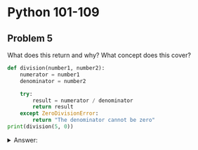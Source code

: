 # Python 101-109
## Problem 5

What does this return and why? What concept does this cover?

```Python
def division(number1, number2):
    numerator = number1
    denominator = number2

    try:
        result = numerator / denominator
        return result
    except ZeroDivisionError:
        return "The denominator cannot be zero"
print(division(5, 0))
```

<details>
<summary>Answer:</summary>

The division function takes two integer arguments and attempts to divide the first by the second within a try/except block to catch a ZeroDivisionError. When called with the arguments 5 and 0, the attempt to divide by zero raises a ZeroDivisionError, which is handled by the except block. The function then returns the string "The denominator cannot be zero", which is what is printed.

Concepts covered: try/except blocks and ZeroDivisionErrors.

</details>
